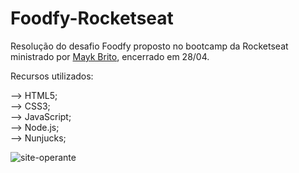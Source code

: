 # Foodfy-Rocketseat

Resolução do desafio Foodfy proposto no bootcamp da Rocketseat ministrado por <a href="https://github.com/maykbrito">Mayk Brito</a>, encerrado em 28/04.

Recursos utilizados:

–> HTML5; <br>
–> CSS3; <br>
–> JavaScript; <br>
–> Node.js; <br>
–> Nunjucks; <br>

![site-operante](https://github.com/GuihLeme/Foodfy-Rocketseat/blob/master/Linkedin-Foodfy.gif)

